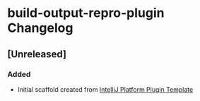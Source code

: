 <!-- Keep a Changelog guide -> https://keepachangelog.com -->

# build-output-repro-plugin Changelog

## [Unreleased]
### Added
- Initial scaffold created from [IntelliJ Platform Plugin Template](https://github.com/JetBrains/intellij-platform-plugin-template)
